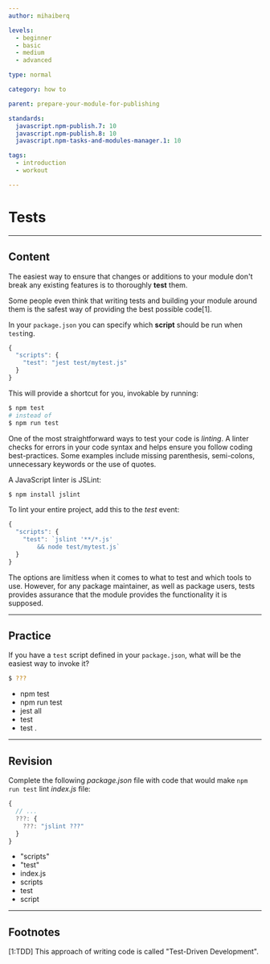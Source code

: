 ```yaml
---
author: mihaiberq

levels:
  - beginner
  - basic
  - medium
  - advanced

type: normal

category: how to

parent: prepare-your-module-for-publishing

standards:
  javascript.npm-publish.7: 10
  javascript.npm-publish.8: 10
  javascript.npm-tasks-and-modules-manager.1: 10

tags:
  - introduction
  - workout

---
```

# Tests

---
## Content

The easiest way to ensure that changes or additions to your module don't break any existing features is to thoroughly **test** them.

Some people even think that writing tests and building your module around them is the safest way of providing the best possible code[1].

In your `package.json` you can specify which **script** should be run when `test`ing.

```javascript
{
  "scripts": {
    "test": "jest test/mytest.js"
  }
}
```

This will provide a shortcut for you, invokable by running:

```bash
$ npm test
# instead of
$ npm run test
```

One of the most straightforward ways to test your code is *linting*. A linter checks for errors in your code syntax and helps ensure you follow coding best-practices. Some examples include missing parenthesis, semi-colons, unnecessary keywords or the use of quotes.

A JavaScript linter is JSLint:

```bash
$ npm install jslint
```

To lint your entire project, add this to the *test* event:

```javascript
{
  "scripts": {
    "test": `jslint '**/*.js'
        && node test/mytest.js`
  }
}
```

The options are limitless when it comes to what to test and which tools to use. However, for any package maintainer, as well as package users, tests provides assurance that the module provides the functionality it is supposed.

---
## Practice

If you have a `test` script defined in your `package.json`, what will be the easiest way to invoke it?

```bash
$ ???
```

* npm test
* npm run test
* jest all
* test
* test .

---
## Revision

Complete the following *package.json* file with code that would make `npm run test` lint *index.js* file:

```javascript
{
  // ...
  ???: {
    ???: "jslint ???"
  }
}
```


* "scripts"
* "test"
* index.js
* scripts
* test
* script

---
## Footnotes
[1:TDD]
This approach of writing code is called "Test-Driven Development".
 
